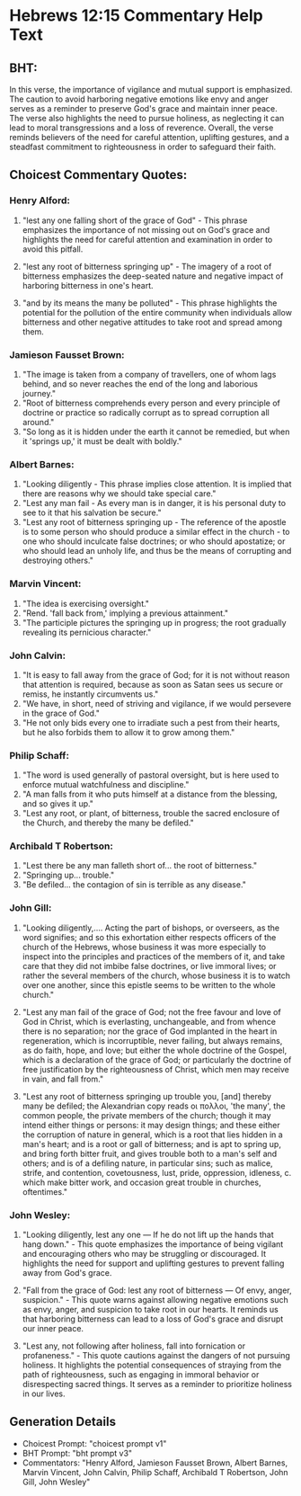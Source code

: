 # Hebrews 12:15 Commentary Help Text

## BHT:
In this verse, the importance of vigilance and mutual support is emphasized. The caution to avoid harboring negative emotions like envy and anger serves as a reminder to preserve God's grace and maintain inner peace. The verse also highlights the need to pursue holiness, as neglecting it can lead to moral transgressions and a loss of reverence. Overall, the verse reminds believers of the need for careful attention, uplifting gestures, and a steadfast commitment to righteousness in order to safeguard their faith.

## Choicest Commentary Quotes:
### Henry Alford:
1. "lest any one falling short of the grace of God" - This phrase emphasizes the importance of not missing out on God's grace and highlights the need for careful attention and examination in order to avoid this pitfall.

2. "lest any root of bitterness springing up" - The imagery of a root of bitterness emphasizes the deep-seated nature and negative impact of harboring bitterness in one's heart.

3. "and by its means the many be polluted" - This phrase highlights the potential for the pollution of the entire community when individuals allow bitterness and other negative attitudes to take root and spread among them.

### Jamieson Fausset Brown:
1. "The image is taken from a company of travellers, one of whom lags behind, and so never reaches the end of the long and laborious journey."
2. "Root of bitterness comprehends every person and every principle of doctrine or practice so radically corrupt as to spread corruption all around."
3. "So long as it is hidden under the earth it cannot be remedied, but when it 'springs up,' it must be dealt with boldly."

### Albert Barnes:
1. "Looking diligently - This phrase implies close attention. It is implied that there are reasons why we should take special care."
2. "Lest any man fail - As every man is in danger, it is his personal duty to see to it that his salvation be secure."
3. "Lest any root of bitterness springing up - The reference of the apostle is to some person who should produce a similar effect in the church - to one who should inculcate false doctrines; or who should apostatize; or who should lead an unholy life, and thus be the means of corrupting and destroying others."

### Marvin Vincent:
1. "The idea is exercising oversight." 
2. "Rend. 'fall back from,' implying a previous attainment."
3. "The participle pictures the springing up in progress; the root gradually revealing its pernicious character."

### John Calvin:
1. "It is easy to fall away from the grace of God; for it is not without reason that attention is required, because as soon as Satan sees us secure or remiss, he instantly circumvents us."
2. "We have, in short, need of striving and vigilance, if we would persevere in the grace of God."
3. "He not only bids every one to irradiate such a pest from their hearts, but he also forbids them to allow it to grow among them."

### Philip Schaff:
1. "The word is used generally of pastoral oversight, but is here used to enforce mutual watchfulness and discipline." 
2. "A man falls from it who puts himself at a distance from the blessing, and so gives it up." 
3. "Lest any root, or plant, of bitterness, trouble the sacred enclosure of the Church, and thereby the many be defiled."

### Archibald T Robertson:
1. "Lest there be any man falleth short of... the root of bitterness." 
2. "Springing up... trouble." 
3. "Be defiled... the contagion of sin is terrible as any disease."

### John Gill:
1. "Looking diligently,.... Acting the part of bishops, or overseers, as the word signifies; and so this exhortation either respects officers of the church of the Hebrews, whose business it was more especially to inspect into the principles and practices of the members of it, and take care that they did not imbibe false doctrines, or live immoral lives; or rather the several members of the church, whose business it is to watch over one another, since this epistle seems to be written to the whole church."

2. "Lest any man fail of the grace of God; not the free favour and love of God in Christ, which is everlasting, unchangeable, and from whence there is no separation; nor the grace of God implanted in the heart in regeneration, which is incorruptible, never failing, but always remains, as do faith, hope, and love; but either the whole doctrine of the Gospel, which is a declaration of the grace of God; or particularly the doctrine of free justification by the righteousness of Christ, which men may receive in vain, and fall from."

3. "Lest any root of bitterness springing up trouble you, [and] thereby many be defiled; the Alexandrian copy reads οι πολλοι, 'the many', the common people, the private members of the church; though it may intend either things or persons: it may design things; and these either the corruption of nature in general, which is a root that lies hidden in a man's heart; and is a root or gall of bitterness; and is apt to spring up, and bring forth bitter fruit, and gives trouble both to a man's self and others; and is of a defiling nature, in particular sins; such as malice, strife, and contention, covetousness, lust, pride, oppression, idleness, c. which make bitter work, and occasion great trouble in churches, oftentimes."

### John Wesley:
1. "Looking diligently, lest any one — If he do not lift up the hands that hang down." - This quote emphasizes the importance of being vigilant and encouraging others who may be struggling or discouraged. It highlights the need for support and uplifting gestures to prevent falling away from God's grace.

2. "Fall from the grace of God: lest any root of bitterness — Of envy, anger, suspicion." - This quote warns against allowing negative emotions such as envy, anger, and suspicion to take root in our hearts. It reminds us that harboring bitterness can lead to a loss of God's grace and disrupt our inner peace.

3. "Lest any, not following after holiness, fall into fornication or profaneness." - This quote cautions against the dangers of not pursuing holiness. It highlights the potential consequences of straying from the path of righteousness, such as engaging in immoral behavior or disrespecting sacred things. It serves as a reminder to prioritize holiness in our lives.


## Generation Details
- Choicest Prompt: "choicest prompt v1"
- BHT Prompt: "bht prompt v3"
- Commentators: "Henry Alford, Jamieson Fausset Brown, Albert Barnes, Marvin Vincent, John Calvin, Philip Schaff, Archibald T Robertson, John Gill, John Wesley"

